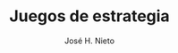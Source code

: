 ---
title: "Juegos de estrategia"
year: 2011
thumbnail: "assets/img/Logo-acm.png"
topic: "Combinatoria"
file: "assets/pdf/Material/Juegos-de-estrategia.pdf"
author: "José H. Nieto"
level: "Avanzado"
alttext: "Mucho entrenar. Entrenemos juegos."
---